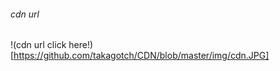 
###### cdn url

!(cdn url click here!)[https://github.com/takagotch/CDN/blob/master/img/cdn.JPG]

```
```


